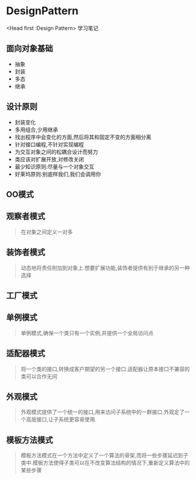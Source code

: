 # DesignPattern
&lt;Head first :Design Pattern> 学习笔记


## 面向对象基础
- 抽象
- 封装
- 多态
- 继承

## 设计原则
- 封装变化
- 多用组合,少用继承
- 找出程序中会变化的方面,然后将其和固定不变的方面相分离
- 针对接口编程,不针对实现编程
- 为交互对象之间的松耦合设计而努力
- 类应该对扩展开放,对修改关闭
- 最少知识原则:尽量与一个对象交互
- 好莱坞原则:别底样我们,我们会调用你

## OO模式




## 观察者模式
>在对象之间定义一对多

## 装饰者模式
>动态地将责任附加到对象上.想要扩展功能,装饰者提供有别于继承的另一种选择


## 工厂模式
>

## 单例模式
>单例模式,确保一个类只有一个实例,并提供一个全局访问点

## 适配器模式
>将一个类的接口,转换成客户期望的另一个接口.适配器让原本接口不兼容的类可以合作无间

## 外观模式
>外观模式提供了一个统一的接口,用来访问子系统中的一群接口.外观定了一个高层接口,让子系统更容易使用.

## 模板方法模式
>模板方法模式在一个方法中定义了一个算法的骨架,而将一些步骤延迟到子类中.模板方法使得子类可以在不改变算法结构的情况下,重新定义算法中的某些步骤


